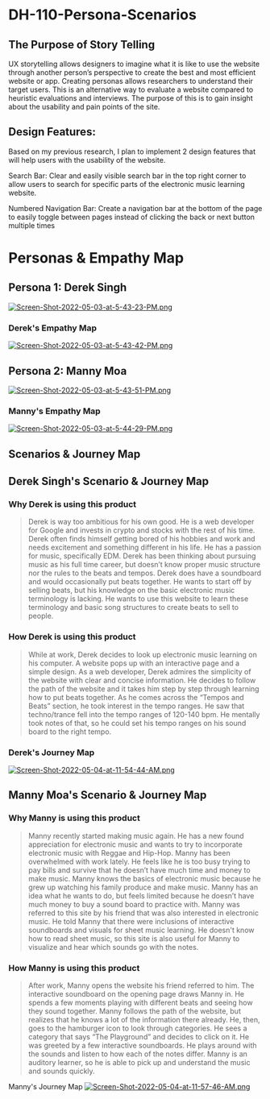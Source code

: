 # DH-110-Persona-Scenarios

## The Purpose of Story Telling

UX storytelling allows designers to imagine what it is like to use the website through another person’s perspective to create the best and most efficient website or app. Creating personas allows researchers to understand their target users. This is an alternative way to evaluate a website compared to heuristic evaluations and interviews. The purpose of this is to gain insight about the usability and pain points of the site. 


## Design Features:
Based on my previous research, I plan to implement 2 design features that will help users with the usability of the website. 

Search Bar: Clear and easily visible search bar in the top right corner to allow users to search for specific parts of the electronic music learning website.

Numbered Navigation Bar: Create a navigation bar at the bottom of the page to easily toggle between pages instead of clicking the back or next button multiple times

# Personas & Empathy Map

## Persona 1: Derek Singh


[![Screen-Shot-2022-05-03-at-5-43-23-PM.png](https://i.postimg.cc/fLnvNTtm/Screen-Shot-2022-05-03-at-5-43-23-PM.png)](https://postimg.cc/8F4vdGbz)

### Derek's Empathy Map
[![Screen-Shot-2022-05-03-at-5-43-42-PM.png](https://i.postimg.cc/k4vWPNdP/Screen-Shot-2022-05-03-at-5-43-42-PM.png)](https://postimg.cc/2b314Z60)

## Persona 2: Manny Moa

[![Screen-Shot-2022-05-03-at-5-43-51-PM.png](https://i.postimg.cc/HshXmsFn/Screen-Shot-2022-05-03-at-5-43-51-PM.png)](https://postimg.cc/KRtRrFGh)

### Manny's Empathy Map
[![Screen-Shot-2022-05-03-at-5-44-29-PM.png](https://i.postimg.cc/xdrmkpfS/Screen-Shot-2022-05-03-at-5-44-29-PM.png)](https://postimg.cc/rDJs3JRh)


## Scenarios & Journey Map

## Derek Singh's Scenario & Journey Map

### Why Derek is using this product
> Derek is way too ambitious for his own good. He is a web developer for Google and invests in crypto and stocks with the rest of his time. Derek often finds himself getting bored of his hobbies and work and needs excitement and something different in his life. He has a passion for music, specifically EDM. Derek has been thinking about pursuing music as his full time career, but doesn’t know proper music structure nor the rules to the beats and tempos. Derek does have a soundboard and would occasionally put beats together.  He wants to start off by selling beats, but his knowledge on the basic electronic music terminology is lacking. He wants to use this website to learn these terminology and basic song structures to create beats to sell to people.


### How Derek is using this product

> While at work, Derek decides to look up electronic music learning on his computer. A website pops up with an interactive page and a simple design. As a web developer, Derek admires the simplicity of the website with clear and concise information. He decides to follow the path of the website and it takes him step by step through learning how to put beats together. As he comes across the “Tempos and Beats” section, he took interest in the tempo ranges. He saw that techno/trance fell into the tempo ranges of 120-140 bpm. He mentally took notes of that, so he could set his tempo ranges on his sound board to the right tempo. 


### Derek's Journey Map
[![Screen-Shot-2022-05-04-at-11-54-44-AM.png](https://i.postimg.cc/PfQj1fHN/Screen-Shot-2022-05-04-at-11-54-44-AM.png)](https://postimg.cc/Th1F66pX)

## Manny Moa's Scenario & Journey Map

### Why Manny is using this product

> Manny recently started making music again. He has a new found appreciation for electronic music and wants to try to incorporate electronic music with Reggae and Hip-Hop. Manny has been overwhelmed with work lately. He feels like he is too busy trying to pay bills and survive that he doesn’t have much time and money to make music. Manny knows the basics of electronic music because he grew up watching his family produce and make music. Manny has an idea what he wants to do, but feels limited because he doesn’t have much money to buy a sound board to practice with. Manny was referred to this site by his friend that was also interested in electronic music. He told Manny that there were inclusions of interactive soundboards and visuals for sheet music learning. He doesn't know how to read sheet music, so this site is also useful for Manny to visualize and hear which sounds go with the notes.

### How Manny is using this product

> After work, Manny opens the website his friend referred to him. The interactive soundboard on the opening page draws Manny in. He spends a few moments playing with different beats and seeing how they sound together. Manny follows the path of the website, but realizes that he knows a lot of the information there already. He, then, goes to the hamburger icon to look through categories. He sees a category that says “The Playground” and decides to click on it. He was greeted by a few interactive soundboards. He plays around with the sounds and listen to how each of the notes differ. Manny is an auditory learner, so he is able to pick up and understand the music and sounds quickly. 

Manny's Journey Map
[![Screen-Shot-2022-05-04-at-11-57-46-AM.png](https://i.postimg.cc/3xP6PzhP/Screen-Shot-2022-05-04-at-11-57-46-AM.png)](https://postimg.cc/68fYZjy0)


